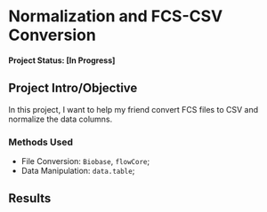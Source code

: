 # Normalization and FCS-CSV Conversion
#### Project Status: [In Progress]

## Project Intro/Objective
In this project, I want to help my friend convert FCS files to CSV and normalize the data columns.

### Methods Used
* File Conversion: `Biobase`, `flowCore`;
* Data Manipulation: `data.table`;

## Results
